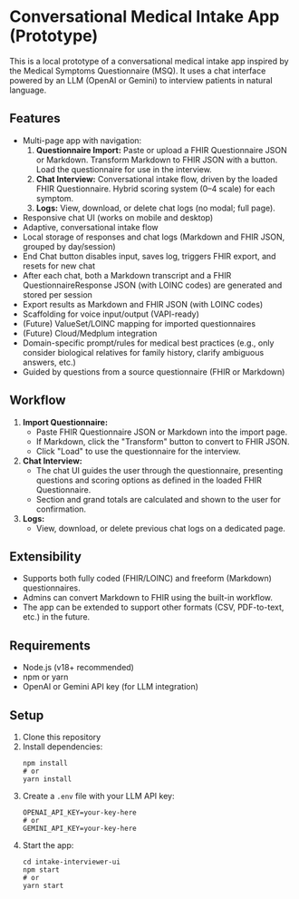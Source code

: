 # Conversational Medical Intake App (Prototype)

This is a local prototype of a conversational medical intake app inspired by the Medical Symptoms Questionnaire (MSQ). It uses a chat interface powered by an LLM (OpenAI or Gemini) to interview patients in natural language.

## Features
- Multi-page app with navigation:
  1. **Questionnaire Import:** Paste or upload a FHIR Questionnaire JSON or Markdown. Transform Markdown to FHIR JSON with a button. Load the questionnaire for use in the interview.
  2. **Chat Interview:** Conversational intake flow, driven by the loaded FHIR Questionnaire. Hybrid scoring system (0–4 scale) for each symptom.
  3. **Logs:** View, download, or delete chat logs (no modal; full page).
- Responsive chat UI (works on mobile and desktop)
- Adaptive, conversational intake flow
- Local storage of responses and chat logs (Markdown and FHIR JSON, grouped by day/session)
- End Chat button disables input, saves log, triggers FHIR export, and resets for new chat
- After each chat, both a Markdown transcript and a FHIR QuestionnaireResponse JSON (with LOINC codes) are generated and stored per session
- Export results as Markdown and FHIR JSON (with LOINC codes)
- Scaffolding for voice input/output (VAPI-ready)
- (Future) ValueSet/LOINC mapping for imported questionnaires
- (Future) Cloud/Medplum integration
- Domain-specific prompt/rules for medical best practices (e.g., only consider biological relatives for family history, clarify ambiguous answers, etc.)
- Guided by questions from a source questionnaire (FHIR or Markdown)

## Workflow
1. **Import Questionnaire:**
   - Paste FHIR Questionnaire JSON or Markdown into the import page.
   - If Markdown, click the "Transform" button to convert to FHIR JSON.
   - Click "Load" to use the questionnaire for the interview.
2. **Chat Interview:**
   - The chat UI guides the user through the questionnaire, presenting questions and scoring options as defined in the loaded FHIR Questionnaire.
   - Section and grand totals are calculated and shown to the user for confirmation.
3. **Logs:**
   - View, download, or delete previous chat logs on a dedicated page.

## Extensibility
- Supports both fully coded (FHIR/LOINC) and freeform (Markdown) questionnaires.
- Admins can convert Markdown to FHIR using the built-in workflow.
- The app can be extended to support other formats (CSV, PDF-to-text, etc.) in the future.

## Requirements
- Node.js (v18+ recommended)
- npm or yarn
- OpenAI or Gemini API key (for LLM integration)

## Setup
1. Clone this repository
2. Install dependencies:
   ```
   npm install
   # or
   yarn install
   ```
3. Create a `.env` file with your LLM API key:
   ```
   OPENAI_API_KEY=your-key-here
   # or
   GEMINI_API_KEY=your-key-here
   ```
4. Start the app:
   ```
   cd intake-interviewer-ui
   npm start
   # or
   yarn start
   ```